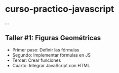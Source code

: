 # curso-practico-javascript

...

## Taller #1: Figuras Geométricas

- Primer paso: Definir las fórmulas
- Segundo: Implementar fórmulas en JS
- Tercer: Crear funciones
- Cuarto: Integrar JavaScript con HTML